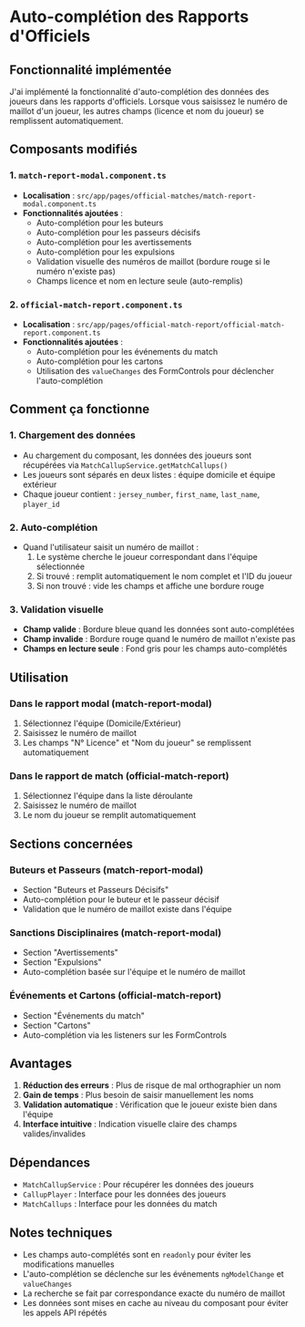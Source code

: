 # Auto-complétion des Rapports d'Officiels

## Fonctionnalité implémentée

J'ai implémenté la fonctionnalité d'auto-complétion des données des joueurs dans les rapports d'officiels. Lorsque vous saisissez le numéro de maillot d'un joueur, les autres champs (licence et nom du joueur) se remplissent automatiquement.

## Composants modifiés

### 1. `match-report-modal.component.ts`
- **Localisation** : `src/app/pages/official-matches/match-report-modal.component.ts`
- **Fonctionnalités ajoutées** :
  - Auto-complétion pour les buteurs
  - Auto-complétion pour les passeurs décisifs
  - Auto-complétion pour les avertissements
  - Auto-complétion pour les expulsions
  - Validation visuelle des numéros de maillot (bordure rouge si le numéro n'existe pas)
  - Champs licence et nom en lecture seule (auto-remplis)

### 2. `official-match-report.component.ts`
- **Localisation** : `src/app/pages/official-match-report/official-match-report.component.ts`
- **Fonctionnalités ajoutées** :
  - Auto-complétion pour les événements du match
  - Auto-complétion pour les cartons
  - Utilisation des `valueChanges` des FormControls pour déclencher l'auto-complétion

## Comment ça fonctionne

### 1. Chargement des données
- Au chargement du composant, les données des joueurs sont récupérées via `MatchCallupService.getMatchCallups()`
- Les joueurs sont séparés en deux listes : équipe domicile et équipe extérieur
- Chaque joueur contient : `jersey_number`, `first_name`, `last_name`, `player_id`

### 2. Auto-complétion
- Quand l'utilisateur saisit un numéro de maillot :
  1. Le système cherche le joueur correspondant dans l'équipe sélectionnée
  2. Si trouvé : remplit automatiquement le nom complet et l'ID du joueur
  3. Si non trouvé : vide les champs et affiche une bordure rouge

### 3. Validation visuelle
- **Champ valide** : Bordure bleue quand les données sont auto-complétées
- **Champ invalide** : Bordure rouge quand le numéro de maillot n'existe pas
- **Champs en lecture seule** : Fond gris pour les champs auto-complétés

## Utilisation

### Dans le rapport modal (match-report-modal)
1. Sélectionnez l'équipe (Domicile/Extérieur)
2. Saisissez le numéro de maillot
3. Les champs "N° Licence" et "Nom du joueur" se remplissent automatiquement

### Dans le rapport de match (official-match-report)
1. Sélectionnez l'équipe dans la liste déroulante
2. Saisissez le numéro de maillot
3. Le nom du joueur se remplit automatiquement

## Sections concernées

### Buteurs et Passeurs (match-report-modal)
- Section "Buteurs et Passeurs Décisifs"
- Auto-complétion pour le buteur et le passeur décisif
- Validation que le numéro de maillot existe dans l'équipe

### Sanctions Disciplinaires (match-report-modal)
- Section "Avertissements"
- Section "Expulsions"
- Auto-complétion basée sur l'équipe et le numéro de maillot

### Événements et Cartons (official-match-report)
- Section "Événements du match"
- Section "Cartons"
- Auto-complétion via les listeners sur les FormControls

## Avantages

1. **Réduction des erreurs** : Plus de risque de mal orthographier un nom
2. **Gain de temps** : Plus besoin de saisir manuellement les noms
3. **Validation automatique** : Vérification que le joueur existe bien dans l'équipe
4. **Interface intuitive** : Indication visuelle claire des champs valides/invalides

## Dépendances

- `MatchCallupService` : Pour récupérer les données des joueurs
- `CallupPlayer` : Interface pour les données des joueurs
- `MatchCallups` : Interface pour les données du match

## Notes techniques

- Les champs auto-complétés sont en `readonly` pour éviter les modifications manuelles
- L'auto-complétion se déclenche sur les événements `ngModelChange` et `valueChanges`
- La recherche se fait par correspondance exacte du numéro de maillot
- Les données sont mises en cache au niveau du composant pour éviter les appels API répétés